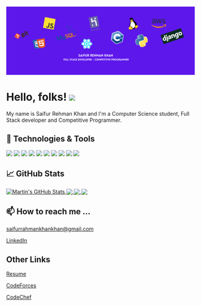 [![Header](https://github.com/Saifu0/Saifu0/blob/main/Saifur%20Rehman%20Khan%20Full%20Stack%20Developer%20Competitive%20Programmer.png "Header")](https://github.com/Saifu0/)

# Hello, folks! <img src="https://raw.githubusercontent.com/MartinHeinz/MartinHeinz/master/wave.gif" width="30px">

My name is Saifur Rehman Khan and I'm a Computer Science student, Full Stack developer and Competitive Programmer. 

## 🔧 Technologies & Tools
![](https://img.shields.io/badge/OS-Linux-informational?style=flat&logo=linux&logoColor=white&color=2bbc8a)
![](https://img.shields.io/badge/Code-Python-informational?style=flat&logo=python&logoColor=white&color=2bbc8a)
![](https://img.shields.io/badge/Code-JavaScript-informational?style=flat&logo=javascript&logoColor=white&color=2bbc8a)
![](https://img.shields.io/badge/Code-C++-informational?style=flat&logo=c++&logoColor=white&color=2bbc8a)
![](https://img.shields.io/badge/Code-React-informational?style=flat&logo=javascript&logoColor=white&color=2bbc8a)
![](https://img.shields.io/badge/Code-Django-informational?style=flat&logo=python&logoColor=white&color=2bbc8a)
![](https://img.shields.io/badge/Shell-Bash-informational?style=flat&logo=gnu-bash&logoColor=white&color=2bbc8a)
![](https://img.shields.io/badge/Tools-MySQL-informational?style=flat&logo=mysql&logoColor=white&color=2bbc8a)
![](https://img.shields.io/badge/Clouds-Heroku-informational?style=flat&logo=heroku&logoColor=white&color=2bbc8a)
![](https://img.shields.io/badge/Clouds-AWS-informational?style=flat&logo=aws&logoColor=white&color=2bbc8a)

## &#x1f4c8; GitHub Stats

<a href="https://github.com/Saifu0/Saifu0">
  <img align="center" src="https://github-readme-stats.vercel.app/api?username=Saifu0&show_icons=true&line_height=27&count_private=true&title_color=ffffff&text_color=c9cacc&icon_color=2bbc8a&bg_color=1d1f21" alt="Martin's GitHub Stats" />
</a>

<a href="https://github.com/Saifu0/ml-visualizer">
  <img align="center" src="https://github-readme-stats.vercel.app/api/pin/?username=Saifu0&repo=ml-visualizer&title_color=ffffff&text_color=c9cacc&icon_color=2bbc8a&bg_color=1d1f21" />
</a>


<a href="https://github.com/Saifu0/team">
  <img align="center" src="https://github-readme-stats.vercel.app/api/pin/?username=Saifu0&repo=team&title_color=ffffff&text_color=c9cacc&icon_color=2bbc8a&bg_color=1d1f21" />
  
 <a href="https://github.com/Saifu0/student-leaderboard">
  <img align="center" src="https://github-readme-stats.vercel.app/api/pin/?username=Saifu0&repo=student-leaderboard&title_color=ffffff&text_color=c9cacc&icon_color=2bbc8a&bg_color=1d1f21" />
  

</a>   

## 📫 How to reach me ...
[saifurrahmankhankhan@gmail.com](saifurrahmankhankhan@gmail.com)

[LinkedIn](https://www.linkedin.com/in/saifur-rehman-khan-5770a9172/)

## Other Links
[Resume](https://drive.google.com/file/d/18ThT9vF_ZbS5gegjYOBl0rTwGoJnfhUq/view?usp=sharing)

[CodeForces](https://codeforces.com/profile/.Pain.)

[CodeChef](https://www.codechef.com/users/saifu0)

<!--
**Saifu0/Saifu0** is a ✨ _special_ ✨ repository because its `README.md` (this file) appears on your GitHub profile.

Here are some ideas to get you started:

- 🔭 I’m currently working on ...
- 🌱 I’m currently learning ...
- 👯 I’m looking to collaborate on ...
- 🤔 I’m looking for help with ...
- 💬 Ask me about ...
- 📫 How to reach me: ...
- 😄 Pronouns: ...
- ⚡ Fun fact: ...
-->
